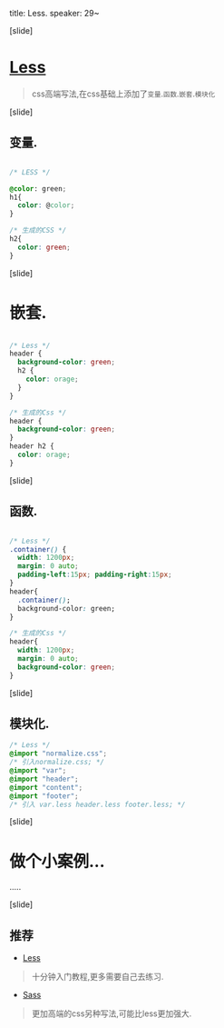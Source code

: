 
title: Less.
speaker: 29~

[slide]

# [Less][less]

> css高端写法,在css基础上添加了`变量`.`函数`.`嵌套`.`模块化`

[less]: http://www.bootcss.com/p/lesscss/


[slide]

## 变量.

```css

/* LESS */

@color: green;
h1{
  color: @color;
}

/* 生成的CSS */
h2{
  color: green;
}

```

[slide]

# 嵌套.

```css

/* Less */
header {
  background-color: green;
  h2 {
    color: orage;
  }
}

/* 生成的Css */
header {
  background-color: green;
}
header h2 {
  color: orage;
}

```


[slide]

## 函数.

```css

/* Less */
.container() {
  width: 1200px;
  margin: 0 auto;
  padding-left:15px; padding-right:15px;
}
header{
  .container();
  background-color: green;
}

/* 生成的Css */
header{
  width: 1200px;
  margin: 0 auto;
  background-color: green;
}

```

[slide]

## 模块化.

```css
/* Less */
@import "normalize.css";
/* 引入normalize.css; */
@import "var";
@import "header";
@import "content";
@import "footer";
/* 引入 var.less header.less footer.less; */
```

[slide]

# 做个小案例...

.....

[slide]

## 推荐

- [Less](http://www.bootcss.com/p/lesscss/)
>  十分钟入门教程,更多需要自己去练习.

- [Sass](http://www.w3cplus.com/sassguide/)
> 更加高端的css另种写法,可能比less更加强大.











